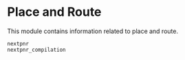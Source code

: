 # Place and Route

This module contains information related to place and route.

```{toctree}
nextpnr
nextpnr_compilation
```
